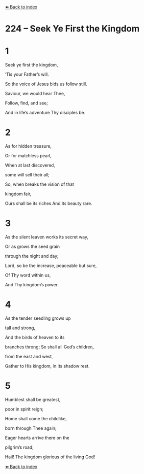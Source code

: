 [⬅️ Back to index](../README.md)

# 224 – Seek Ye First the Kingdom





# 1

Seek ye first the kingdom,

‘Tis your Father’s will.

So the voice of Jesus bids us follow still.

Saviour, we would hear Thee,

Follow, find, and see;

And in life’s adventure Thy disciples be.



# 2

As for hidden treasure,

Or for matchless pearl,

When at last discovered,

some will sell their all;

So, when breaks the vision of that

kingdom fair,

Ours shall be its riches And its beauty rare.



# 3

As the silent leaven works its secret way,

Or as grows the seed grain

through the night and day;

Lord, so be the increase, peaceable but sure,

Of Thy word within us,

And Thy kingdom’s power.



# 4

As the tender seedling grows up

tall and strong,

And the birds of heaven to its

branches throng; So shall all God’s children,

from the east and west,

Gather to His kingdom, In its shadow rest.



# 5

Humblest shall be greatest,

poor in spirit reign;

Home shall come the childlike,

born through Thee again;

Eager hearts arrive there on the

pilgrim’s road,

Hail! The kingdom glorious of the living God!

[⬅️ Back to index](../README.md)

